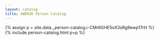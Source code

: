 ```yaml
---
layout: catalog
title: SWERIK Person Catalog
---
```

{% assign p = site.data._person-catalog.i-CMr6GHE5oX3sRg9ewp17rH %}
{% include person-catalog.html p=p %}


